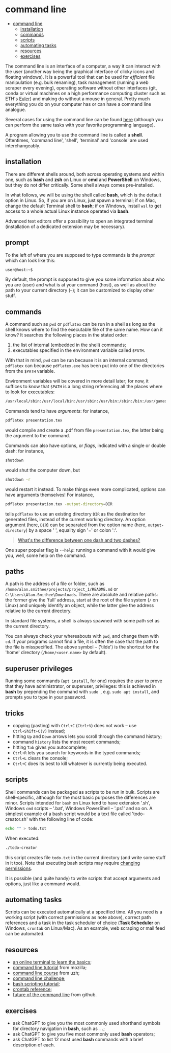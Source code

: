 # command line

- [command line](#command-line)
  - [installation](#installation)
  - [commands](#commands)
  - [scripts](#scripts)
  - [automating tasks](#automating-tasks)
  - [resources](#resources)
  - [exercises](#exercises)

The command line is an interface of a computer, a way it can interact with the user (another way being the graphical interface of clicky icons and floating windows). It is a powerful tool that can be used for _efficient_ file manipulation (e.g. bulk renaming), task management (running a web scraper every evening), operating software without other interfaces (git, conda or virtual machines on a high performance computing cluster such as ETH's [Euler](https://scicomp.ethz.ch/wiki/Scientific_computing_services)) and making do without a mouse in general. Pretty much everything you do on your computer has or can have a command line analogue.

Several cases for using the command line can be found [here](https://www.nature.com/articles/d41586-021-00263-0) (although you can perform the same tasks with your favorite programming language).

A program allowing you to use the command line is called a **shell**. Oftentimes, 'command line', 'shell', 'terminal' and 'console' are used interchangeably.

## installation

There are different shells around, both across operating systems and within one, such as **bash** and **zsh** on Linux or **cmd** and **PowerShell** on Windows, but they do not differ critically. Some shell always comes pre-installed.

In what follows, we will be using the shell called **bash**, which is the default option in Linux. So, if you are on Linux, just spawn a terminal; if on Mac, change the default Terminal shell to **bash**; if on Windows, install `wsl` to get access to a whole actual Linux instance operated via **bash**.

Advanced text editors offer a possibility to open an integrated terminal (installation of a dedicated extension may be necessary).

## prompt

To the left of where you are supposed to type commands is the _prompt_ which can look like this:
```bash
user@host:~$
```

By default, the prompt is supposed to give you some information about who  you are (user) and what is at your command (host), as well as about the path to your current directory (`~`); it can be customized to display other stuff.

## commands

A command such as `pwd` or `pdflatex` can be run in a shell as long as the shell knows where to find the executable file of the same name. How can it know? It searches the following places in the stated order:

1. the list of internal (embedded in the shell) commands;
2. executables specified in the environment variable called `$PATH`.

With that in mind, `pwd` can be run because it is an internal command; `pdflatex` can because `pdflatex.exe` has been put into one of the directories from the `$PATH` variable.

Environment variables will be covered in more detail later; for now, it suffices to know that `$PATH` is a long string referencing all the places where to look for executables:
```bash
/usr/local/sbin:/usr/local/bin:/usr/sbin:/usr/bin:/sbin:/bin:/usr/games:/usr/local/games:/snap/bin:
```

Commands tend to have *arguments*: for instance,

```bash
pdflatex presentation.tex
```

would compile and create a .pdf from file `presentation.tex`, the latter being the argument to the command.

Commands can also have options, or _flags_, indicated with a single or double dash: for instance, 
```bash
shutdown
``` 
would shut the computer down, but
```bash
shutdown -r
```
would restart it instead. To make things even more complicated, options can have arguments themselves! For instance,

```bash
pdflatex presentation.tex -output-directory=DIR
```

tells `pdflatex` to use an existing directory `DIR` as the destination for generated files, instead of the current working directory. An option argument (here, `DIR`) can be separated from the option name (here, `output-directory`) by a space ' ', equality sign '=' or colon ':'.

> [What's the difference between one dash and two dashes?](https://superuser.com/q/372203/1731633)

One super popular flag is `--help`: running a command with it would give you, well, some help on the command.

## paths

A path is the address of a file or folder, such as `/home/alan.smithee/projects/project_1/README.md` or `C:\Users\Alan.Smithee\Downloads`. There are absolute and relative paths: the former give the 'full' address, start at the root of the file system (`/` on Linux) and uniquely identify an object, while the latter give the address relative to the current directory. 

In standard file systems, a shell is always spawned with some path set as the current directory.

You can always check your whereabouts with `pwd`, and change them with `cd`. If your programs cannot find a file, it is often the case that the path to the file is misspecified. The above symbol `~` ('tilde') is the shortcut for the 'home' directory (`/home/<user.name>` by default).

## superuser privileges
Running some commands (`apt install`, for one) requires the user to prove that they have administrator, or superuser, privileges: this is achieved in **bash** by prepending the command with `sudo `, e.g. `sudo apt install`, and prompts you to type in your password.

## tricks

- copying (pasting) with `Ctrl+C` (`Ctrl+V`) does not work &ndash; use `Ctrl+Shift+C(V)` instead;
- hitting `Up` and `Down` arrows lets you scroll through the command history;
- command `history` lists the most recent commands;
- hitting `Tab` gives you autocomplete;
- `Ctrl+R` lets you search for keywords in the typed commands;
- `Ctrl+L` clears the console;
- `Ctrl+C` does its best to kill whatever is currently being executed.

## scripts

Shell commands can be packaged as scripts to be run in bulk. Scripts are  shell-specific, although for the most basic purposes the differences are minor. Scripts intended for `bash` on Linux tend to have extension '.sh', Windows `cmd` scripts &ndash; '.bat', Windows PowerShell &ndash; '.ps1' and so on. A simplest example of a bash script would be a text file called 'todo-creator.sh' with the following line of code:

```bash
echo "" > todo.txt
```

When executed:

```bash
./todo-creator
```

this script creates file `todo.txt` in the current directory (and write some stuff in it too). Note that executing bash scripts may require [changing permissions](https://www.redhat.com/sysadmin/introduction-chmod).

It is possible (and quite handy) to write scripts that accept arguments and options, just like a command would.

## automating tasks

Scripts can be executed automatically at a specified time. All you need is a working script (with correct permissions as note above), correct path references and a task in the task scheduler of choice (**Task Scheduler** on Windows, `crontab` on Linux/Mac). As an example, web scraping or mail feed can be automated.

## resources

- [an online terminal to learn the basics](https://cocalc.com/);
- [command line tutorial](https://developer.mozilla.org/en-US/docs/Learn/Tools_and_testing/Understanding_client-side_tools/Command_line) from mozilla;
- [command line course](https://zi-training.zi.uzh.ch/en/page/operating-systems-programming/science-it-linux-command-line) from uzh;
- [command line challenge](https://cmdchallenge.com);
- [bash scripting tutorial](https://linuxconfig.org/bash-scripting-tutorial-for-beginners);
- [crontab reference](https://www.tutorialspoint.com/unix_commands/crontab.htm);
- [future of the command line](https://github.com/readme/featured/future-of-the-command-line) from github.

## exercises

- ask ChatGPT to give you the most commonly used shorthand symbols for directory navigation in **bash**, such as `..`;
- ask ChatGPT to give you five most commonly used **bash** operators;
- ask ChatGPT to list 12 most used **bash** commands with a brief description of each.
